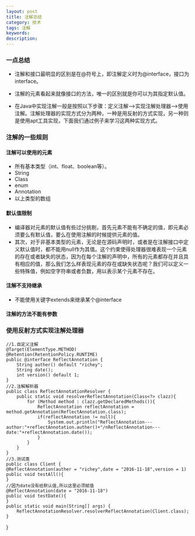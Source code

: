 ```yaml
---
layout: post
title: 注解总结
category: 技术
tags: 注解
keywords:
description:
---
```

### 一点总结

* 注解和接口最明显的区别是在@符号上，即注解定义时为@interface，接口为interface。

* 注解的元素看起来就像接口的方法，唯一的区别就是你可以为其指定默认值。

* 在Java中实现注解一般是按照以下步骤：定义注解—>实现注解处理器—>使用注解。注解处理器的实现方式分为两种，一种是用反射的方式实现，另一种则是使用apt工具实现，下面我们通过例子来学习这两种实现方式。

### 注解的一些规则

#### 注解可以使用的元素
 * 所有基本类型（int、float、boolean等）。
 * String
 * Class
 * enum
 * Annotation
 * 以上类型的数组


#### 默认值限制

 * 编译器对元素的默认值有些过分挑剔，首先元素不能有不确定的值，即元素必须要么有默认值，要么在使用注解的时候提供元素的值。
 *  其次，对于非基本类型的元素，无论是在源码声明时，或者是在注解接口中定义默认值时，都不能用null作为其值。这个约束使得处理器很难表现一个元素的存在或者缺失的状态，因为在每个注解的声明中，所有的元素都存在并且具有相应的值，那么我们怎么样表现元素的存在或缺失状态呢？我们可以定义一些特殊值，例如空字符串或者负数，用以表示某个元素不存在。


#### 注解不支持继承

 * 不能使用关键字extends来继承某个@interface


#### 注解的方法不能有参数

### 使用反射方式实现注解处理器

    //1.自定义注解
    @Target(ElementType.METHOD)
    @Retention(RetentionPolicy.RUNTIME)
    public @interface ReflectAnnotation {
        String auther() default "richey";
        String date();
        int version() default 1;
    }
    //2.注解解析器
    public class ReflectAnnotationResolver {
        public static void resolverReflectAnnotation(Class<?> clazz){
            for (Method method : clazz.getDeclaredMethods()){
                ReflectAnnotation reflectAnnotation = method.getAnnotation(ReflectAnnotation.class);
                if(reflectAnnotation != null){
                    System.out.println("ReflectAnnotation---author:"+reflectAnnotation.auther()+"/nReflectAnnotation---date:"+reflectAnnotation.date());
                }
            }
        }
    }
    //3.测试类
    public class Client {
    @ReflectAnnotation(auther = "richey",date = "2016-11-18",version = 1)
    public void testAll(){
    }
    //因为date没有给默认值,所以这里必须赋值
    @ReflectAnnotation(date = "2016-11-18")
    public void testDate(){
    }
    public static void main(String[] args) {
        ReflectAnnotationResolver.resolverReflectAnnotation(Client.class);
    }
}
